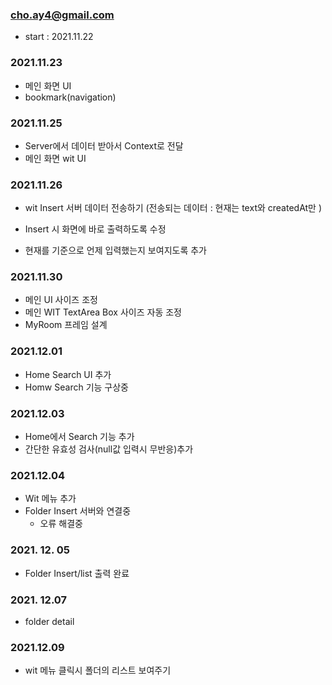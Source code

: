 ### cho.ay4@gmail.com

- start : 2021.11.22

### 2021.11.23

- 메인 화면 UI
- bookmark(navigation)

### 2021.11.25

- Server에서 데이터 받아서 Context로 전달
- 메인 화면 wit UI

### 2021.11.26

- wit Insert 서버 데이터 전송하기
  (전송되는 데이터 : 현재는 text와 createdAt만 )
- Insert 시 화면에 바로 출력하도록 수정

- 현재를 기준으로 언제 입력했는지 보여지도록 추가

### 2021.11.30

- 메인 UI 사이즈 조정
- 메인 WIT TextArea Box 사이즈 자동 조정
- MyRoom 프레임 설계

### 2021.12.01

- Home Search UI 추가
- Homw Search 기능 구상중

### 2021.12.03

- Home에서 Search 기능 추가
- 간단한 유효성 검사(null값 입력시 무반응)추가

### 2021.12.04
* Wit 메뉴 추가
* Folder Insert 서버와 연결중 
  * 오류 해결중

### 2021. 12. 05
* Folder Insert/list 출력 완료

### 2021. 12.07
* folder detail 

### 2021.12.09
* wit 메뉴 클릭시 폴더의 리스트 보여주기
